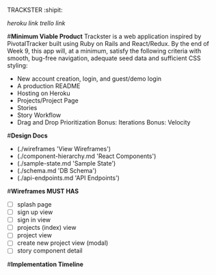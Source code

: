 TRACKSTER :shipit:

*heroku link*
*trello link*

#__Minimum Viable Product__
Trackster is a web application inspired by PivotalTracker built using Ruby on Rails and React/Redux. By the end of Week 9, this app will, at a minimum, satisfy the following criteria with smooth, bug-free navigation, adequate seed data and sufficient CSS styling:

* New account creation, login, and guest/demo login
* A production README
* Hosting on Heroku
* Projects/Project Page
* Stories
* Story Workflow
* Drag and Drop Prioritization
Bonus: Iterations
Bonus: Velocity

#__Design Docs__
* (./wireframes 'View Wireframes')
* (./component-hierarchy.md 'React Components')
* (./sample-state.md 'Sample State')
* (./schema.md 'DB Schema')
* (./api-endpoints.md 'API Endpoints')

#__Wireframes MUST HAS__
- [ ] splash page
- [ ] sign up view
- [ ] sign in view
- [ ] projects (index) view
- [ ] project view
- [ ] create new project view (modal)
- [ ] story component detail

#__Implementation Timeline__
